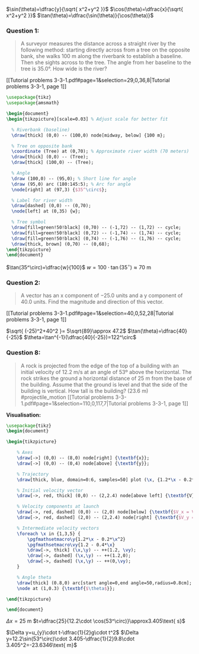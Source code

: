 $\sin(\theta)=\dfrac{y}{\sqrt{ x^2+y^2 }}$
$\cos(\theta)=\dfrac{x}{\sqrt{ x^2+y^2 }}$
$\tan(\theta)=\dfrac{\sin(\theta)}{\cos(\theta)}$


### Question 1:
> A surveyor measures the distance across a straight river by the following method: starting directly across from a tree on the opposite bank, she walks 100 m along the riverbank to establish a baseline. Then she sights across to the tree. The angle from her baseline to the tree is 35.0°. How wide is the river?

[[Tutorial problems 3-3-1.pdf#page=1&selection=29,0,36,8|Tutorial problems 3-3-1, page 1]]

```tikz
\usepackage{tikz}
\usepackage{amsmath}

\begin{document}
\begin{tikzpicture}[scale=0.03] % Adjust scale for better fit

  % Riverbank (baseline)
  \draw[thick] (0,0) -- (100,0) node[midway, below] {100 m};

  % Tree on opposite bank
  \coordinate (Tree) at (0,70); % Approximate river width (70 meters)
  \draw[thick] (0,0) -- (Tree);
  \draw[thick] (100,0) -- (Tree);

  % Angle
  \draw (100,0) -- (95,0); % Short line for angle
  \draw (95,0) arc (180:145:5); % Arc for angle
  \node[right] at (97,3) {$35^\circ$};

  % Label for river width
  \draw[dashed] (0,0) -- (0,70);
  \node[left] at (0,35) {w};

  % Tree symbol
  \draw[fill=green!50!black] (0,70) -- (-1,72) -- (1,72) -- cycle;
  \draw[fill=green!50!black] (0,72) -- (-1,74) -- (1,74) -- cycle;
  \draw[fill=green!50!black] (0,74) -- (-1,76) -- (1,76) -- cycle;
  \draw[thick, brown] (0,70) -- (0,68);
\end{tikzpicture}
\end{document}
```

$\tan(35^\circ)=\dfrac{w}{100}$
$w=100\cdot \tan(35^\circ)\approx70\text{ m}$

### Question 2:
> A vector has an x component of −25.0 units and a y component of 40.0 units. Find the magnitude and direction of this vector.

[[Tutorial problems 3-3-1.pdf#page=1&selection=40,0,52,28|Tutorial problems 3-3-1, page 1]]

$\sqrt{ (-25)^2+40^2 }= 5\sqrt{89}\approx 47.2$
$\tan(\theta)=\dfrac{40}{-25}$
$\theta=\tan^{-1}(\dfrac{40}{-25})=122^\circ$

### Question 8:
>  A rock is projected from the edge of the top of a building with an initial velocity of 12.2 m/s at an angle of 53º above the horizontal. The rock strikes the ground a horizontal distance of 25 m from the base of the building. Assume that the ground is level and that the side of the building is vertical. How tall is the building? (23.6 m)
#projectile_motion
[[Tutorial problems 3-3-1.pdf#page=1&selection=110,0,117,7|Tutorial problems 3-3-1, page 1]]

**Visualisation:**
```tikz
\usepackage{tikz}
\begin{document}

\begin{tikzpicture}

    % Axes
    \draw[->] (0,0) -- (8,0) node[right] {\textbf{x}};
    \draw[->] (0,0) -- (0,4) node[above] {\textbf{y}};

    % Trajectory
    \draw[thick, blue, domain=0:6, samples=50] plot (\x, {1.2*\x - 0.2*\x^2}) node[above right] {Trajectory};

    % Initial velocity vector
    \draw[->, red, thick] (0,0) -- (2,2.4) node[above left] {\textbf{V}};

    % Velocity components at launch
    \draw[->, red, dashed] (0,0) -- (2,0) node[below] {\textbf{$V_x = V \cos\theta$}};
    \draw[->, red, dashed] (2,0) -- (2,2.4) node[right] {\textbf{$V_y = V \sin\theta$}};

    % Intermediate velocity vectors
    \foreach \x in {1,3,5} {
        \pgfmathsetmacro\y{1.2*\x - 0.2*\x^2}
        \pgfmathsetmacro\vy{1.2 - 0.4*\x}
        \draw[->, thick] (\x,\y) -- ++(1.2, \vy);
        \draw[->, dashed] (\x,\y) -- ++(1.2,0);
        \draw[->, dashed] (\x,\y) -- ++(0,\vy);
    }

    % Angle theta
    \draw[thick] (0.8,0) arc[start angle=0,end angle=50,radius=0.8cm];
    \node at (1,0.3) {\textbf{$\theta$}};

\end{tikzpicture}

\end{document}

```

$\Delta x= 25\text{ m}$
$t=\dfrac{25}{12.2\cdot \cos(53^\circ)}\approx3.405\text{ s}$

$\Delta y=u_{y}\cdot t-\dfrac{1}{2}g\cdot t^2$
$\Delta y=12.2\sin(53^\circ)\cdot 3.405-\dfrac{1}{2}9.8\cdot 3.405^2=-23.6346\text{ m}$


